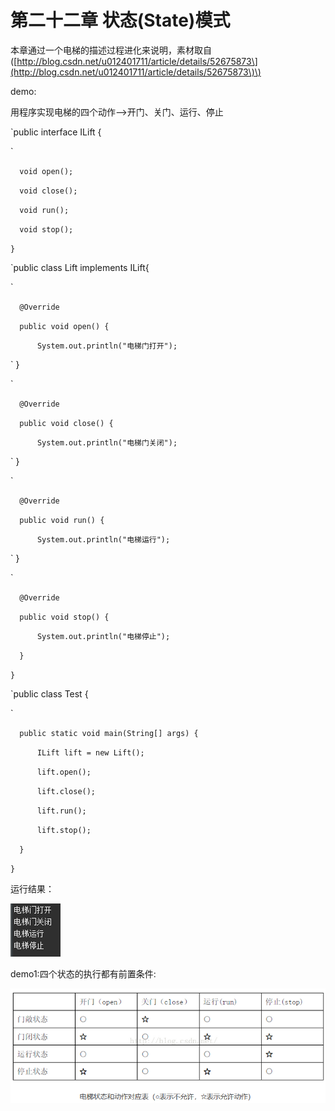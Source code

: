 # 第二十二章 状态\(State\)模式

本章通过一个电梯的描述过程进化来说明，素材取自\([http://blog.csdn.net/u012401711/article/details/52675873\](http://blog.csdn.net/u012401711/article/details/52675873\)\)

demo:

用程序实现电梯的四个动作--&gt;开门、关门、运行、停止

`public interface ILift {

`

`	void open();
`

`	void close();
`

`	void run();
`

`	void stop();
`

`}
`

`public class Lift implements ILift{

`

`	@Override
`

`	public void open() {
`

`		System.out.println("电梯门打开");
`

`	}

`

`	@Override
`

`	public void close() {
`

`		System.out.println("电梯门关闭");
`

`	}

`

`	@Override
`

`	public void run() {
`

`		System.out.println("电梯运行");
`

`	}

`

`	@Override
`

`	public void stop() {
`

`		System.out.println("电梯停止");
`

`	}
	`

`}`

`public class Test {

`

`	public static void main(String[] args) {
`

`		ILift lift = new Lift();
`

`		lift.open();
`

`		lift.close();
`

`		lift.run();
`

`		lift.stop();
`

`	}
`

`}
`

运行结果：

![](/assets/image22_1.png)

demo1:四个状态的执行都有前置条件:

![](/assets/image22_2.png)






